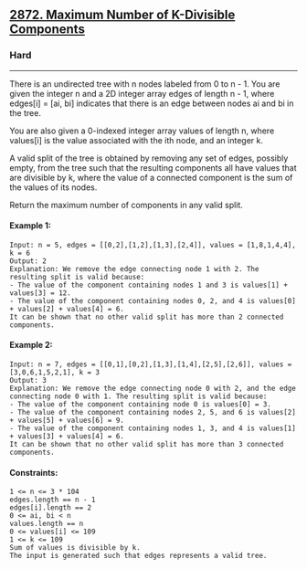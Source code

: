 [2872. Maximum Number of K-Divisible Components](https://leetcode.com/problems/maximum-number-of-k-divisible-components/?envType=daily-question&envId=2024-12-21)
---------------------------------------------------------------------------------------------------------------------------------------------

### Hard
---------------------------------------------------------------------------------------------------------------------------------------------

There is an undirected tree with n nodes labeled from 0 to n - 1. You are given the integer n and a 2D integer array edges of length n - 1, where edges[i] = [ai, bi] indicates that there is an edge between nodes ai and bi in the tree.

You are also given a 0-indexed integer array values of length n, where values[i] is the value associated with the ith node, and an integer k.

A valid split of the tree is obtained by removing any set of edges, possibly empty, from the tree such that the resulting components all have values that are divisible by k, where the value of a connected component is the sum of the values of its nodes.

Return the maximum number of components in any valid split.

#### Example 1:
```
Input: n = 5, edges = [[0,2],[1,2],[1,3],[2,4]], values = [1,8,1,4,4], k = 6
Output: 2
Explanation: We remove the edge connecting node 1 with 2. The resulting split is valid because:
- The value of the component containing nodes 1 and 3 is values[1] + values[3] = 12.
- The value of the component containing nodes 0, 2, and 4 is values[0] + values[2] + values[4] = 6.
It can be shown that no other valid split has more than 2 connected components.
```
#### Example 2:
```
Input: n = 7, edges = [[0,1],[0,2],[1,3],[1,4],[2,5],[2,6]], values = [3,0,6,1,5,2,1], k = 3
Output: 3
Explanation: We remove the edge connecting node 0 with 2, and the edge connecting node 0 with 1. The resulting split is valid because:
- The value of the component containing node 0 is values[0] = 3.
- The value of the component containing nodes 2, 5, and 6 is values[2] + values[5] + values[6] = 9.
- The value of the component containing nodes 1, 3, and 4 is values[1] + values[3] + values[4] = 6.
It can be shown that no other valid split has more than 3 connected components.
```
#### Constraints:
```
1 <= n <= 3 * 104
edges.length == n - 1
edges[i].length == 2
0 <= ai, bi < n
values.length == n
0 <= values[i] <= 109
1 <= k <= 109
Sum of values is divisible by k.
The input is generated such that edges represents a valid tree.
```

